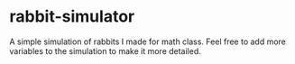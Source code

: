 # rabbit-simulator
A simple simulation of rabbits I made for math class. Feel free to add more variables to the simulation to make it more detailed. 
